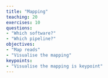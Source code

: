 ```yaml
---
title: "Mapping"
teaching: 20
exercises: 10
questions:
- "Which software?"
- "Which pipeline?"
objectives:
- "Map reads"
- "Visualise the mapping"
keypoints:
- "Visualise the mapping is keypoint"
---
```



